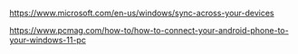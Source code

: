 https://www.microsoft.com/en-us/windows/sync-across-your-devices

https://www.pcmag.com/how-to/how-to-connect-your-android-phone-to-your-windows-11-pc

